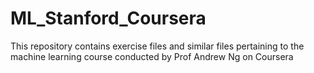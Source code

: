 # ML_Stanford_Coursera
This repository contains exercise files and similar files pertaining to the machine learning course conducted by Prof Andrew Ng on Coursera
